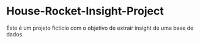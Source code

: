 # House-Rocket-Insight-Project
Este é um projeto ficticio com o objetivo de extrair insight de uma base de dados. 
